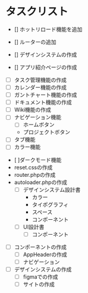# タスクリスト


- [] ホットリロード機能を追加
- [] ルーターの追加

- [] デザインシステムの作成
- [] アプリ紹介ページの作成

- [ ] タスク管理機能の作成
- [ ] カレンダー機能の作成
- [ ] ガントチャート機能の作成
- [ ] ドキュメント機能の作成
- [ ] Wiki機能の作成
- [ ] ナビゲーション機能
    - [ ] ホームボタン
    - プロジェクトボタン
- [ ] タブ機能
- [ ] カラー機能
- [ ]ダークモード機能
- reset.cssの作成
- router.phpの作成
- autoloader.phpの作成　
    - [ ] デザインシステム設計書
        - カラー
        - タイポグラフィ
        - スペース
        - コンポーネント
    - [ ] UI設計書
        - [ ] コンポーネント
- [ ] コンポーネントの作成
    - [ ] AppHeaderの作成
    - [ ] ナビゲーション
- [ ] デザインシステムの作成
    - [ ] figmaでの作成
    - [ ] サイトの作成